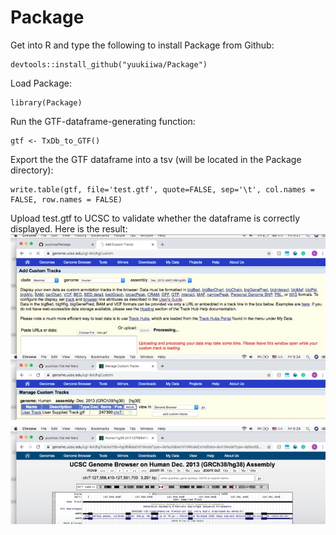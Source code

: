 # Package
Get into R and type the following to install Package from Github:
```
devtools::install_github("yuukiiwa/Package")
```
Load Package:
```
library(Package)
```
Run the GTF-dataframe-generating function:
```
gtf <- TxDb_to_GTF()
```
Export the the GTF dataframe into a tsv (will be located in the Package directory):
```
write.table(gtf, file='test.gtf', quote=FALSE, sep='\t', col.names = FALSE, row.names = FALSE)
```
Upload test.gtf to UCSC to validate whether the dataframe is correctly displayed. Here is the result:
![Image](UCSC_compatible.png)
